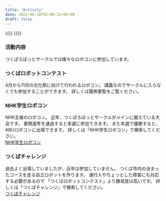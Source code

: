 ```yaml
---
title: "Activity"
date: 2022-06-18T02:06:11+09:00
draft: false
---
```

{{<twitter tsukurobo>}}
{{<twitter tsukurobo_s>}}

### 活動内容
つくばろぼっとサークルでは様々なロボコンに参加しています。

### つくばロボットコンテスト
4月から11月の文化祭に向けて行われるロボコン。
講義なのでサークルに入らなくても参加することができます。
詳しくは履修要覧をご覧ください。

### NHK学生ロボコン
NHK主催のロボコン。
近年、つくばろぼっとサークルがメインに据えている大会です。
書類選考を通過すると本選に参加できます。
また本選で優勝すると、ABUロボコンに出場できます。
詳しくは「NHK学生ロボコン」で検索してください。\
[NHK学生ロボコン](https://official-robocon.com/gakusei/)

### つくばチャレンジ
過去よく出場していましたが、近年は参加していません。
つくば市内の決まったコースを走る自立ロボットを作ります。
通行人やちょっとした障害にも対応する必要があるので
「つくばロボットコンテスト」より難易度は高いです。
詳しくは「つくばチャレンジ」で検索してください。\
[つくばチャレンジ](https://tsukubachallenge.jp)